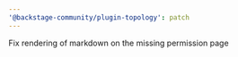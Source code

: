 ```yaml
---
'@backstage-community/plugin-topology': patch
---
```


Fix rendering of markdown on the missing permission page

